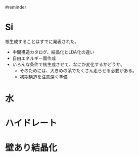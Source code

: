 
#reminder
# Si
核生成することはすでに発表された。
* 中間構造カタログ、結晶化とLDA化の違い
* 自由エネルギー面作成
* いろんな条件で核生成させて、なにか変化するかどうか。
   * そのためには、大きめの系でたくさん走らせる必要がある。
   * 初期構造を注意深く準備
# 水
# ハイドレート
# 壁あり結晶化

